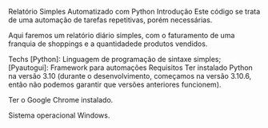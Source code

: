Relatório Simples Automatizado com Python
Introdução
Este código se trata de uma automação de tarefas repetitivas, porém necessárias.

Aqui faremos um relatório diário simples, com o faturamento de uma franquia de shoppings e a quantidadede produtos vendidos.

Techs
[Python]: Linguagem de programação de sintaxe simples;
[Pyautogui]: Framework para automações
Requisitos
Ter instalado Python na versão 3.10 (durante o desenvolvimento, começamos na versão 3.10.6, então não podemos garantir que versões anteriores funcionem).

Ter o Google Chrome instalado.

Sistema operacional Windows.
